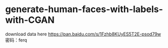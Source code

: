 # generate-human-faces-with-labels-with-CGAN
download data here
https://pan.baidu.com/s/1Fzhb8KUyES5T2E-psod79w
密码：ferq
